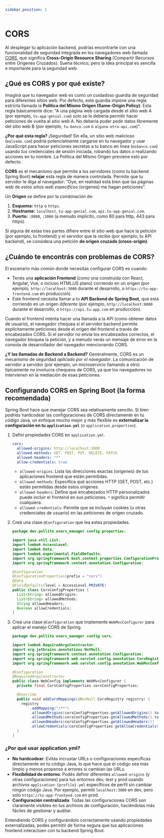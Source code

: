 ```yaml
---
sidebar_position: 2
---
```


# CORS

Al desplegar tu aplicación backend, podrías encontrarte con una funcionalidad de seguridad integrada en los navegadores web llamada [CORS](https://aws.amazon.com/what-is/cross-origin-resource-sharing/), que significa **Cross-Origin Resource Sharing** (Compartir Recursos entre Orígenes Cruzados). Suena técnico, pero la idea principal es sencilla e importante para la seguridad web.

## ¿Qué es CORS y por qué existe?

Imaginá que tu navegador web es como un cuidadoso guardia de seguridad para diferentes sitios web. Por defecto, este guardia impone una regla estricta llamada la **Política del Mismo Origen (Same-Origin Policy)**. Esta regla básicamente dice: "A una página web cargada desde el sitio web A (por ejemplo, `tu-app-genial.com`) solo se le debería permitir hacer peticiones de vuelta al sitio web A. No debería poder pedir datos libremente del sitio web B (por ejemplo, `tu-banco.com` o `alguna-otra-api.com`)".

**¿Por qué esta regla?** ¡Seguridad! Sin ella, un sitio web malicioso (`malvado.com`) podría potencialmente cargarse en tu navegador y usar JavaScript para hacer peticiones secretas a tu banco en línea (`mibanco.com`) usando *tus* credenciales de sesión iniciada, robando tus datos o realizando acciones en tu nombre. La Política del Mismo Origen previene esto por defecto.

**CORS** es el mecanismo que permite a los servidores (como tu backend Spring Boot) **relajar** esta regla de manera controlada. Permite que tu servidor le diga al navegador: "Oye, en realidad está bien que las páginas web de *estos sitios web específicos* (orígenes) me hagan peticiones".

Un **Origen** se define por la combinación de:
1. **Esquema:** `http` o `https`.
2. **Hostname:** `localhost`, `tu-app-genial.com`, `api.tu-app-genial.com`.
3. **Puerto:** `:8080`, `:3000` (a menudo implícito, como 80 para http, 443 para https).

Si alguna de estas tres partes difiere entre el sitio web que hace la petición (por ejemplo, tu frontend) y el servidor que la recibe (por ejemplo, tu API backend), se considera una petición **de origen cruzado (cross-origin)**.

## ¿Cuándo te encontrás con problemas de CORS?

El escenario más común donde necesitas configurar CORS es cuando:

* Tenés una **aplicación Frontend** (como una construida con React, Angular, Vue, o incluso HTML/JS plano) corriendo en un origen (por ejemplo, `http://localhost:3000` durante el desarrollo, o `https://tu-app-frontend.com` en producción).
* Este frontend necesita llamar a tu **API Backend de Spring Boot**, que está corriendo en un origen *diferente* (por ejemplo, `http://localhost:8080` durante el desarrollo, o `https://api.tu-app.com` en producción).

Cuando el frontend intenta hacer una llamada a la API (como obtener datos de usuario), el navegador chequea si el servidor backend permite explícitamente peticiones desde el origen del frontend a través de encabezados CORS. Si el servidor no envía los encabezados correctos, el navegador bloquea la petición, y a menudo verás un mensaje de error en la consola de desarrollador del navegador mencionando CORS.

**¿Y las llamadas de Backend a Backend?** Generalmente, CORS es un mecanismo de seguridad *aplicado por el navegador*. La comunicación de servidor a servidor (por ejemplo, un microservicio llamando a otro) típicamente *no* involucra chequeos de CORS, ya que los navegadores no intervienen en la mediación de esas peticiones.

## Configurando CORS en Spring Boot (la forma recomendada)

Spring Boot hace que manejar CORS sea relativamente sencillo. Si bien *podrías* hardcodear las configuraciones de CORS directamente en tu código Java, un enfoque mucho mejor y más flexible es **externalizar la configuración en tu `application.yml`** (o `application.properties`).

1. Definí propiedades CORS en `application.yml`.

    ```yaml title="src/main/resources/application.yml"
    cors:
      allowed-origins: http://localhost:3000
      allowed-methods: GET, POST, PUT, DELETE, PATCH
      allowed-headers: "*"
      allow-credentials: true
    ```

   * `allowed-origins`: Lista las direcciones exactas (orígenes) de tus aplicaciones frontend que están permitidas.
   * `allowed-methods`: Especifica qué acciones HTTP (GET, POST, etc.) están permitidas desde estos orígenes.
   * `allowed-headers`: Define qué encabezados HTTP personalizados puede incluir el frontend en sus peticiones. `*` significa permitir cualquiera.
   * `allowed-credentials`: Permite que se incluyan cookies (u otras credenciales de usuario) en las peticiones de origen cruzado.

2. Creá una clase `@Configuration` que lea estas propiedades.

    ```java title="src/main/java/dev/pollito/users_manager/config/cors/CorsConfigProperties.java"
    package dev.pollito.users_manager.config.properties;

    import java.util.List;
    import lombok.AccessLevel;
    import lombok.Data;
    import lombok.experimental.FieldDefaults;
    import org.springframework.boot.context.properties.ConfigurationProperties;
    import org.springframework.context.annotation.Configuration;

    @Configuration
    @ConfigurationProperties(prefix = "cors")
    @Data
    @FieldDefaults(level = AccessLevel.PRIVATE)
    public class CorsConfigProperties {
      List<String> allowedOrigins;
      List<String> allowedMethods;
      String allowedHeaders;
      Boolean allowCredentials;
    }
    ```

3. Creá una clase `@Configuration` que implemente `WebMvcConfigurer` para aplicar el manejo CORS de Spring.

    ```java title="src/main/java/dev/pollito/users_manager/config/cors/WebConfig.java"
    package dev.pollito.users_manager.config.cors;

    import lombok.RequiredArgsConstructor;
    import org.jetbrains.annotations.NotNull;
    import org.springframework.context.annotation.Configuration;
    import org.springframework.web.servlet.config.annotation.CorsRegistry;
    import org.springframework.web.servlet.config.annotation.WebMvcConfigurer;

    @Configuration
    @RequiredArgsConstructor
    public class WebConfig implements WebMvcConfigurer {
      private final CorsConfigProperties corsConfigProperties;

      @Override
      public void addCorsMappings(@NotNull CorsRegistry registry) {
        registry
            .addMapping("/**")
            .allowedOrigins(corsConfigProperties.getAllowedOrigins().toArray(new String[0]))
            .allowedMethods(corsConfigProperties.getAllowedMethods().toArray(new String[0]))
            .allowedHeaders(corsConfigProperties.getAllowedHeaders())
            .allowCredentials(corsConfigProperties.getAllowCredentials());
      }
    }
    ```

### ¿Por qué usar application.yml?

* **No hardcodear**: Evitás incrustar URLs o configuraciones específicas directamente en tu código Java, lo que hace que el código sea más limpio y menos propenso a errores si cambian las URLs.
* **Flexibilidad de entorno**: Podés definir diferentes `allowed-origins` (y otras configuraciones) para tus entornos dev, test y prod usando archivos `application-{profile}.yml` específicos de perfil sin cambiar ningún código Java. Por ejemplo, permití `localhost:3000` en dev, pero solo `https://tu-app-frontend.com` en prod.
* **Configuración centralizada**: Todas las configuraciones CORS son claramente visibles en tus archivos de configuración, haciéndolas más fáciles de gestionar y auditar.

Entendiendo CORS y configurándolo correctamente usando propiedades externalizadas, podés permitir de forma segura que tus aplicaciones frontend interactúen con tu backend Spring Boot.